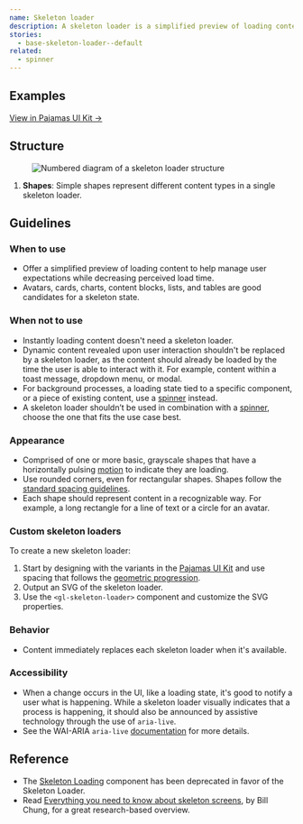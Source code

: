 ```yaml
---
name: Skeleton loader
description: A skeleton loader is a simplified preview of loading content.
stories:
  - base-skeleton-loader--default
related:
  - spinner
---
```


## Examples

<story-viewer story-name="base-skeleton-loader--default" title="Basic skeleton loader"></story-viewer>

<story-viewer story-name="base-skeleton-loader--with-custom-shapes" title="With custom shapes"></example-display>

[View in Pajamas UI Kit →](https://www.figma.com/file/qEddyqCrI7kPSBjGmwkZzQ/Component-library?node-id=2844%3A0)

## Structure

<figure class="figure" role="figure" aria-label="Skeleton loader structure">
  <img class="figure-img" src="/img/skeleton-loader-structure.svg" alt="Numbered diagram of a skeleton loader structure" role="img" />
</figure>

1. **Shapes**: Simple shapes represent different content types in a single skeleton loader.

## Guidelines

### When to use

- Offer a simplified preview of loading content to help manage user expectations while decreasing perceived load time.
- Avatars, cards, charts, content blocks, lists, and tables are good candidates for a skeleton state.

### When not to use

- Instantly loading content doesn't need a skeleton loader.
- Dynamic content revealed upon user interaction shouldn't be replaced by a skeleton loader, as the content should already be loaded by the time the user is able to interact with it. For example, content within a toast message, dropdown menu, or modal.
- For background processes, a loading state tied to a specific component, or a piece of existing content, use a [spinner](/components/spinner) instead.
- A skeleton loader shouldn’t be used in combination with a [spinner](/components/spinner), choose the one that fits the use case best.

### Appearance

- Comprised of one or more basic, grayscale shapes that have a horizontally pulsing [motion](/product-foundations/motion#skeleton-loading) to indicate they are loading.
- Use rounded corners, even for rectangular shapes. Shapes follow the [standard spacing guidelines](/layout/spacing#standard-spacing-guidelines).
- Each shape should represent content in a recognizable way. For example, a long rectangle for a line of text or a circle for an avatar.

### Custom skeleton loaders

To create a new skeleton loader:

1. Start by designing with the variants in the [Pajamas UI Kit](https://www.figma.com/file/qEddyqCrI7kPSBjGmwkZzQ/Component-library?node-id=2844%3A27) and use spacing that follows the [geometric progression](/layout/spacing#geometric-progression).
1. Output an SVG of the skeleton loader.
1. Use the `<gl-skeleton-loader>` component and customize the SVG properties.

### Behavior

- Content immediately replaces each skeleton loader when it's available.

### Accessibility

- When a change occurs in the UI, like a loading state, it's good to notify a user what is happening. While a skeleton loader visually indicates that a process is happening, it should also be announced by assistive technology through the use of `aria-live`.
- See the WAI-ARIA `aria-live` [documentation](https://www.w3.org/TR/wai-aria-1.1/#aria-live) for more details.

## Reference

- The [Skeleton Loading](https://gitlab-org.gitlab.io/gitlab-ui/?path=/story/base-skeleton-loading--default) component has been deprecated in favor of the Skeleton Loader.
- Read [Everything you need to know about skeleton screens](https://uxdesign.cc/what-you-should-know-about-skeleton-screens-a820c45a571a), by Bill Chung, for a great research-based overview.

